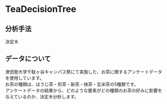 # TeaDecisionTree

## 分析手法
決定木

## データについて
津田塾大学千駄ヶ谷キャンパス祭にて実施した、お茶に関するアンケートデータを使用しています。<br>
お茶の種類は、ほうじ茶・煎茶・新茶・抹茶・玄米茶の5種類です。<br>
アンケートデータの結果から、どのような要素がどの種類のお茶の好みに影響を与えているのか、決定木分析します。
